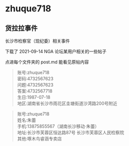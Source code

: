 # zhuque718
## 货拉拉事件


长沙市检察官（现纪委）相关事件

下载了 2021-09-14 NGA 论坛某用户相关的一些帖子

点进每个文件夹的 post.md 能看见原帖内容


>账号:zhuque718<br>
>密码:4732567623<br>
>问题:4732567623<br>
>答案:4732567718<br>
>生日:1987-07-18<br>
>地区:湖南省长沙市雨花区圭塘街道沙湾路200号附近<br>

>账号:zhuque718<br>
>姓名:朱蕾<br>
>手机:13875855567（湖南长沙移动·朱蕾）<br>
>地址:长沙市芙蓉区恒达路87号 长沙市芙蓉区人民检察院<br>
>其他:啄木鸟睿涵专卖店<br>
